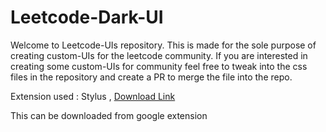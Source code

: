 # Leetcode-Dark-UI

Welcome to Leetcode-UIs repository. This is made for the sole purpose of creating custom-UIs for the leetcode community. 
If you are interested in creating some custom-UIs for community feel free to tweak into the css files in the repository and create a PR to merge
the file into the repo.

Extension used : Stylus , [Download Link](https://chrome.google.com/webstore/detail/stylus/clngdbkpkpeebahjckkjfobafhncgmne/related?hl=en-GB)

This can be downloaded from google extension

